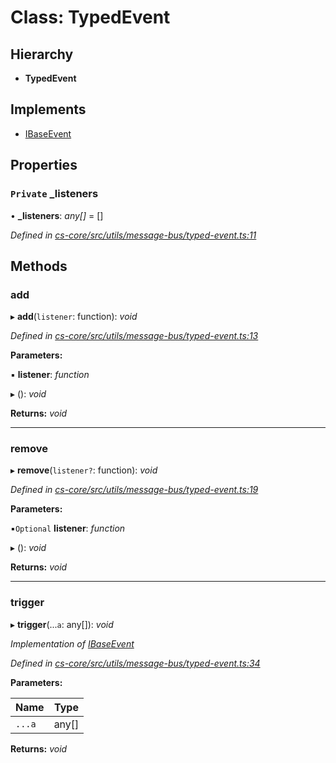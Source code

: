 # Class: TypedEvent

## Hierarchy

* **TypedEvent**

## Implements

* [IBaseEvent](../interfaces/_cs_core_src_utils_message_bus_typed_event_.ibaseevent.md)

## Properties

### `Private` _listeners

• **_listeners**: *any[]* =  []

*Defined in [cs-core/src/utils/message-bus/typed-event.ts:11](https://github.com/RichardHovenkamp/csnext/blob/40018c3a/packages/cs-core/src/utils/message-bus/typed-event.ts#L11)*

## Methods

###  add

▸ **add**(`listener`: function): *void*

*Defined in [cs-core/src/utils/message-bus/typed-event.ts:13](https://github.com/RichardHovenkamp/csnext/blob/40018c3a/packages/cs-core/src/utils/message-bus/typed-event.ts#L13)*

**Parameters:**

▪ **listener**: *function*

▸ (): *void*

**Returns:** *void*

___

###  remove

▸ **remove**(`listener?`: function): *void*

*Defined in [cs-core/src/utils/message-bus/typed-event.ts:19](https://github.com/RichardHovenkamp/csnext/blob/40018c3a/packages/cs-core/src/utils/message-bus/typed-event.ts#L19)*

**Parameters:**

▪`Optional`  **listener**: *function*

▸ (): *void*

**Returns:** *void*

___

###  trigger

▸ **trigger**(...`a`: any[]): *void*

*Implementation of [IBaseEvent](../interfaces/_cs_core_src_utils_message_bus_typed_event_.ibaseevent.md)*

*Defined in [cs-core/src/utils/message-bus/typed-event.ts:34](https://github.com/RichardHovenkamp/csnext/blob/40018c3a/packages/cs-core/src/utils/message-bus/typed-event.ts#L34)*

**Parameters:**

Name | Type |
------ | ------ |
`...a` | any[] |

**Returns:** *void*

